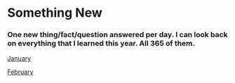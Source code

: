 # Something New

### One new thing/fact/question answered per day. I can look back on everything that I learned this year. All 365 of them.

[January](https://github.com/nick-novak/Goals-n-such/blob/master/something-new/january.md)

[February](https://github.com/nick-novak/Goals-n-such/blob/master/something-new/february.md)